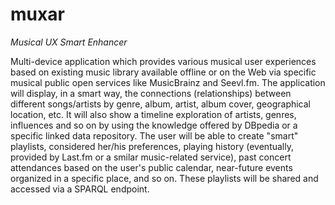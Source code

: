 <meta name='keywords' content='wade, web, project, infoiasi'>

# muxar
_Musical UX Smart Enhancer_


Multi-device application which provides various musical user experiences based on existing music library available offline or on the Web via specific musical public open services like MusicBrainz and Seevl.fm. The application will display, in a smart way, the connections (relationships) between different songs/artists by genre, album, artist, album cover, geographical location, etc. It will also show a timeline exploration of artists, genres, influences and so on by using the knowledge offered by DBpedia or a specific linked data repository. The user will be able to create "smart" playlists, considered her/his preferences, playing history (eventually, provided by Last.fm or a smilar music-related service), past concert attendances based on the user's public calendar, near-future events organized in a specific place, and so on. These playlists will be shared and accessed via a SPARQL endpoint.